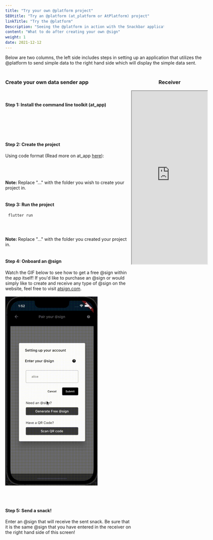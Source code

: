 ```yaml
---
title: "Try your own @platform project"
SEOtitle: "Try an @platform (at_platform or AtPlatform) project"
linkTitle: "Try the @platform"
Description: "Seeing the @platform in action with the Snackbar application"
content: "What to do after creating your own @sign"
weight: 1
date: 2021-12-12
---
```


<style>
  .receiver{
  height: 550px; 
  width: 25vw;
}

.iconDesign{
  margin-left: 20px;
  position: relative;
}

.copytext{
  display: inline;
}

@media only screen and (min-width: 950px){
.content{
  row-gap:20px;
  display:grid;
  grid-template-areas:"header header" "left right";
  grid-template-columns:1fr 1fr;
}
.header{
  grid-area:header;
}

.left{
  grid-area:left;
}

.right{
  grid-area:right;
  position: -webkit-sticky;
  position: sticky;
  top: 4em;
  align-self:start;
}
}

@media only screen and (max-width: 950px){
  .receiver{
  height: 550px; 
  width: 100%;
}
}

</style>

<div class="content">

 <div class="header">
 Below are two columns, the left side includes steps in setting up an application that utilizes the @platform to send simple data to the right hand side which will display the simple data sent.
 </div>

 <div class="right">
  <div>
  <center>
  <h3>Receiver </h3>
  
  <iframe src="https://cconstab.github.io/snackbar/#/" title="Snackbar Code" class="receiver"></iframe>
  
  </center>
  </div>

 </div>

 <div class="left">
<!-- Step 1 -->
  <h3>Create your own data sender app</h3>
  <br>
  <h4> Step 1: Install the command line toolkit (at_app) </h4>
  <pre style="height:40px; width:400px;overflow:hidden;">
  <div style="margin-left:-15px; margin-top:-50px;">
  <code content="flutter pub global activate at_app" iconID="icon1" class="copytext" style="overflow:hidden;">flutter pub global activate at_app</code>
  </div>
  </pre>
  <!-- End of Step 1 -->

  <br>

  <!-- Step 2 -->

<h4> Step 2: Create the project </h4>
Using code format (Read more on at_app <a href="https://pub.dev/packages/at_app/example" target=_blank>here</a>):
<pre style="height: 40px; width:400px; overflow:hidden;">
  <div style="margin-left:-15px; margin-top:-50px;">
  <code content="at_app create -d snackbar_sender ..." iconID="icon2" class="copytext">at_app create -d snackbar_sender ...</code>
  <!-- </div> -->
  </div>
  </pre>
   <b> Note: </b>  Replace "..." with the folder you wish to create your project in.
   <br>
     <br>
    <!-- End of Step 2 -->

 <!-- Step 3 -->
<h4> Step 3: Run the project </h4>
<pre style="height: 60px; width:400px; overflow:hidden;">
  <div style="margin-left:-15px; margin-top:-50px;">
  <code> cd ... </code>
  <code> flutter run </code>
  <!-- </div> -->
  </div>
  </pre>
   <b> Note: </b>  Replace "..." with the folder you created your project in.
   <br>

  <!-- End of Step 3 -->

<br>

  <!-- Step 4 -->

<h4> Step 4: Onboard an @sign </h4>
Watch the GIF below to see how to get a free @sign within the app itself! If you'd like to purchase an @sign or would simply like to create and receive any type of @sign on the website, feel free to visit <a href="https://my.atsign.com/go">atsign.com</a>.
<br></br>

<img src="/Sample_Apps/croppedWT.gif" style="height:600px;">

  <!-- End of Step 4 -->

  <!-- Step 5 -->

<br></br>

  <h4>Step 5: Send a snack! </h4>
  Enter an @sign that will receive the sent snack. Be sure that it is the same @sign that you have entered in the receiver on the right hand side of this screen! 
  </div>
  <!-- End of Steps column -->

</div>

<script>
  function copyText(text, iconId){
  navigator.clipboard.writeText(text);
  toggleIcon(iconId);
  window.setTimeout(() => toggleIcon(iconId), 500);
  }

  function toggleIcon(id){
  let el = document.getElementById(id);
  el.classList.toggle("fa-copy");
  el.classList.toggle("fa-check");
}
  
document.querySelectorAll('code.copytext').forEach(function (codeBlock) {
    let button = document.createElement('i');
    let iconID = codeBlock.getAttribute('iconID');
    button.id = iconID;
    button.className = 'fas fa-copy iconDesign';
    // button.type = 'button';
    // button.innerText = 'Copy';
    let content = codeBlock.getAttribute('content');
    // button.onclick =
    //   `copyText('${content}', '${iconID}')`;
    
    button.addEventListener('click', function(){copyText(content, iconID)});
    
    codeBlock.appendChild(button);

    


    // var pre = codeBlock.parentNode;
    // if (pre.parentNode.classList.contains('highlight')) {
    //     var highlight = pre.parentNode;
    //     highlight.parentNode.insertBefore(button, highlight);
    // } else {
    //     pre.parentNode.insertBefore(button, pre);
    // }
});
</script>
